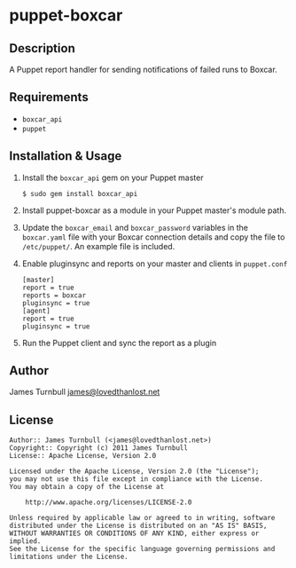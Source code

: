 puppet-boxcar
=============

Description
-----------

A Puppet report handler for sending notifications of failed runs to Boxcar.

Requirements
------------

* `boxcar_api`
* `puppet`

Installation & Usage
--------------------

1.  Install the `boxcar_api` gem on your Puppet master

        $ sudo gem install boxcar_api

2.  Install puppet-boxcar as a module in your Puppet master's module
    path.

3.  Update the `boxcar_email` and `boxcar_password` variables in the `boxcar.yaml` file with 
    your Boxcar connection details and copy the file to `/etc/puppet/`. An example file is included.

4.  Enable pluginsync and reports on your master and clients in `puppet.conf`

        [master]
        report = true
        reports = boxcar
        pluginsync = true
        [agent]
        report = true
        pluginsync = true

5.  Run the Puppet client and sync the report as a plugin

Author
------

James Turnbull <james@lovedthanlost.net>

License
-------

    Author:: James Turnbull (<james@lovedthanlost.net>)
    Copyright:: Copyright (c) 2011 James Turnbull
    License:: Apache License, Version 2.0

    Licensed under the Apache License, Version 2.0 (the "License");
    you may not use this file except in compliance with the License.
    You may obtain a copy of the License at

        http://www.apache.org/licenses/LICENSE-2.0

    Unless required by applicable law or agreed to in writing, software
    distributed under the License is distributed on an "AS IS" BASIS,
    WITHOUT WARRANTIES OR CONDITIONS OF ANY KIND, either express or implied.
    See the License for the specific language governing permissions and
    limitations under the License.
